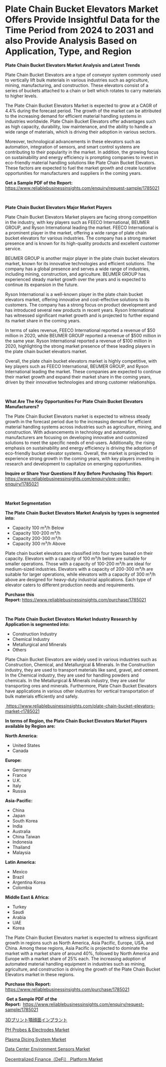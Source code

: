 <p><h1>Plate Chain Bucket Elevators Market Offers Provide Insightful Data for the Time Period from 2024 to 2031 and also Provide Analysis Based on Application, Type, and Region</h1></p><p><strong>Plate Chain Bucket Elevators Market Analysis and Latest Trends</strong></p>
<p><p>Plate Chain Bucket Elevators are a type of conveyor system commonly used to vertically lift bulk materials in various industries such as agriculture, mining, manufacturing, and construction. These elevators consist of a series of buckets attached to a chain or belt which rotates to carry materials to higher levels.</p><p>The Plate Chain Bucket Elevators Market is expected to grow at a CAGR of 4.4% during the forecast period. The growth of the market can be attributed to the increasing demand for efficient material handling systems in industries worldwide. Plate Chain Bucket Elevators offer advantages such as high capacity, durability, low maintenance, and the ability to handle a wide range of materials, which is driving their adoption in various sectors.</p><p>Moreover, technological advancements in these elevators such as automation, integration of sensors, and smart control systems are contributing to their popularity in the market. In addition, the growing focus on sustainability and energy efficiency is prompting companies to invest in eco-friendly material handling solutions like Plate Chain Bucket Elevators. These factors are expected to fuel the market growth and create lucrative opportunities for manufacturers and suppliers in the coming years.</p></p>
<p><strong>Get a Sample PDF of the Report:&nbsp;</strong> <a href="https://www.reliablebusinessinsights.com/enquiry/request-sample/1785021">https://www.reliablebusinessinsights.com/enquiry/request-sample/1785021</a></p>
<p>&nbsp;</p>
<p><strong>Plate Chain Bucket Elevators Major Market Players</strong></p>
<p><p>Plate Chain Bucket Elevators Market players are facing strong competition in the industry, with key players such as FEECO International, BEUMER GROUP, and Ryson International leading the market. FEECO International is a prominent player in the market, offering a wide range of plate chain bucket elevators for various industries. The company has a strong market presence and is known for its high-quality products and excellent customer service.</p><p>BEUMER GROUP is another major player in the plate chain bucket elevators market, known for its innovative technologies and efficient solutions. The company has a global presence and serves a wide range of industries, including mining, construction, and agriculture. BEUMER GROUP has experienced steady market growth over the years and is expected to continue its expansion in the future.</p><p>Ryson International is a well-known player in the plate chain bucket elevators market, offering innovative and cost-effective solutions to its customers. The company has a strong focus on product development and has introduced several new products in recent years. Ryson International has witnessed significant market growth and is projected to further expand its market share in the coming years.</p><p>In terms of sales revenue, FEECO International reported a revenue of $50 million in 2020, while BEUMER GROUP reported a revenue of $500 million in the same year. Ryson International reported a revenue of $100 million in 2020, highlighting the strong market presence of these leading players in the plate chain bucket elevators market.</p><p>Overall, the plate chain bucket elevators market is highly competitive, with key players such as FEECO International, BEUMER GROUP, and Ryson International leading the market. These companies are expected to continue their market growth and expand their market share in the coming years, driven by their innovative technologies and strong customer relationships.</p></p>
<p>&nbsp;</p>
<p><strong>What Are The Key Opportunities For Plate Chain Bucket Elevators Manufacturers?</strong></p>
<p><p>The Plate Chain Bucket Elevators market is expected to witness steady growth in the forecast period due to the increasing demand for efficient material handling systems across industries such as agriculture, mining, and construction. With advancements in technology and automation, manufacturers are focusing on developing innovative and customized solutions to meet the specific needs of end-users. Additionally, the rising emphasis on sustainability and energy efficiency is driving the adoption of eco-friendly bucket elevator systems. Overall, the market is projected to experience strong growth in the coming years, with key players investing in research and development to capitalize on emerging opportunities.</p></p>
<p><strong>Inquire or Share Your Questions If Any Before Purchasing This Report:</strong> <a href="https://www.reliablebusinessinsights.com/enquiry/pre-order-enquiry/1785021">https://www.reliablebusinessinsights.com/enquiry/pre-order-enquiry/1785021</a></p>
<p>&nbsp;</p>
<p><strong>Market Segmentation</strong></p>
<p><strong>The Plate Chain Bucket Elevators Market Analysis by types is segmented into:</strong></p>
<p><ul><li>Capacity 100 m³/h Below</li><li>Capacity 100-200 m³/h</li><li>Capacity 200-300 m³/h</li><li>Capacity 300 m³/h Above</li></ul></p>
<p><p>Plate chain bucket elevators are classified into four types based on their capacity. Elevators with a capacity of 100 m³/h below are suitable for smaller operations. Those with a capacity of 100-200 m³/h are ideal for medium-sized industries. Elevators with a capacity of 200-300 m³/h are suitable for larger operations, while elevators with a capacity of 300 m³/h above are designed for heavy-duty industrial applications. Each type of elevator caters to different production needs and requirements.</p></p>
<p><strong>Purchase this Report:&nbsp;</strong><a href="https://www.reliablebusinessinsights.com/purchase/1785021">https://www.reliablebusinessinsights.com/purchase/1785021</a></p>
<p>&nbsp;</p>
<p><strong>The Plate Chain Bucket Elevators Market Industry Research by Application is segmented into:</strong></p>
<p><ul><li>Construction Industry</li><li>Chemical Industry</li><li>Metallurgical and Minerals</li><li>Others</li></ul></p>
<p><p>Plate Chain Bucket Elevators are widely used in various industries such as Construction, Chemical, and Metallurgical & Minerals. In the Construction industry, they are used to transport materials like sand, gravel, and cement. In the Chemical industry, they are used for handling powders and chemicals. In the Metallurgical & Minerals industry, they are used for transporting ores and minerals. Furthermore, Plate Chain Bucket Elevators have applications in various other industries for vertical transportation of bulk materials efficiently and safely.</p></p>
<p><a href="https://www.reliablebusinessinsights.com/plate-chain-bucket-elevators-market-r1785021">&nbsp;https://www.reliablebusinessinsights.com/plate-chain-bucket-elevators-market-r1785021</a></p>
<p><strong>In terms of Region, the Plate Chain Bucket Elevators Market Players available by Region are:</strong></p>
<p>
    <p> <strong> North America: </strong>
        <ul>
            <li>United States</li>
            <li>Canada</li>
        </ul>
        </p> 
    <p> <strong> Europe: </strong>
        <ul>
            <li>Germany</li>
            <li>France</li>
            <li>U.K.</li>
            <li>Italy</li>
            <li>Russia</li>
        </ul>
        </p> 
    <p> <strong> Asia-Pacific: </strong>
        <ul>
            <li>China</li>
            <li>Japan</li>
            <li>South Korea</li>
            <li>India</li>
            <li>Australia</li>
            <li>China Taiwan</li>
            <li>Indonesia</li>
            <li>Thailand</li>
            <li>Malaysia</li>
        </ul>
        </p> 
    <p> <strong> Latin America: </strong>
        <ul>
            <li>Mexico</li>
            <li>Brazil</li>
            <li>Argentina Korea</li>
            <li>Colombia</li>
        </ul>
        </p> 
    <p> <strong> Middle East & Africa: </strong>
        <ul>
            <li>Turkey</li>
            <li>Saudi</li>
            <li>Arabia</li>
            <li>UAE</li>
            <li>Korea</li>
        </ul>
    </p>
    </p>
<p><p>The Plate Chain Bucket Elevators market is expected to witness significant growth in regions such as North America, Asia Pacific, Europe, USA, and China. Among these regions, Asia Pacific is projected to dominate the market with a market share of around 40%, followed by North America and Europe with a market share of 25% each. The increasing adoption of automated material handling equipment in industries such as mining, agriculture, and construction is driving the growth of the Plate Chain Bucket Elevators market in these regions.</p></p>
<p><strong>Purchase this Report: </strong><a href="https://www.reliablebusinessinsights.com/purchase/1785021">https://www.reliablebusinessinsights.com/purchase/1785021</a></p>
<p>&nbsp;<strong>Get a Sample PDF of the Report:&nbsp;&nbsp;</strong><a href="https://www.reliablebusinessinsights.com/enquiry/request-sample/1785021">https://www.reliablebusinessinsights.com/enquiry/request-sample/1785021</a></p>
<p><strong></strong></p>
<p><p><a href="https://github.com/lababdou/Market-Research-Report-List-4/blob/main/4373501113051.md">3Dプリント顎顔面インプラント</a></p><p><a href="https://issuu.com/reportprime-2/docs/ph-probes-electrodes-market-size-20_8845f42fb4e13f">PH Probes & Electrodes Market</a></p><p><a href="https://github.com/nancykennedykellievqfqt2/Market-Research-Report-List-2/blob/main/plasma-dicing-system-market.md">Plasma Dicing System Market</a></p><p><a href="https://issuu.com/reportprime-2/docs/data-center-environment-sensors-market-size-2030.p">Data Center Environment Sensors Market</a></p><p><a href="https://github.com/seekum/Market-Research-Report-List-3/blob/main/decentralized-financedefi-platform-market.md">Decentralized Finance（DeFi） Platform Market</a></p></p>